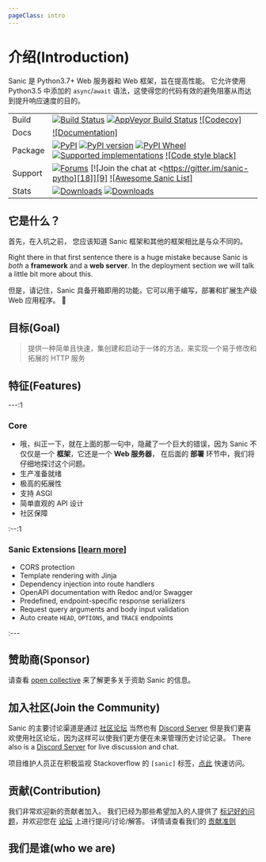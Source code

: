```yaml
---
pageClass: intro
---
```


# 介绍(Introduction)

Sanic 是 Python3.7+ Web 服务器和 Web 框架，旨在提高性能。 它允许使用 Python3.5 中添加的 `async`/`await` 语法，这使得您的代码有效的避免阻塞从而达到提升响应速度的目的。

|         |                                                                                                                               |
| ------- | ----------------------------------------------------------------------------------------------------------------------------- |
| Build   | [![Build Status][1]][1] [![AppVeyor Build Status][3]][2] [![Codecov]][3]                                                      |
| Docs    | [![Documentation]][4]                                                                                                         |
| Package | [![PyPI][7]][5] [![PyPI version][9]][5] [![PyPI Wheel][11]][6] [![Supported implementations][13]][6] [![Code style black]][7] |
| Support | [![Forums][16]][8] [![Join the chat at <https://gitter.im/sanic-pytho][18]][9] [![Awesome Sanic List]][10]                    |
| Stats   | [![Downloads][21]][11] [![Downloads][23]][11]                                                                                 |

## 它是什么？

首先，在入坑之前， 您应该知道 Sanic 框架和其他的框架相比是与众不同的。

Right there in that first sentence there is a huge mistake because Sanic is _both_ a **framework** and a **web server**. In the deployment section we will talk a little bit more about this.

但是，请记住，Sanic 具备开箱即用的功能，它可以用于编写，部署和扩展生产级 Web 应用程序。 :rocket:

## 目标(Goal)

> 提供一种简单且快速，集创建和启动于一体的方法，来实现一个易于修改和拓展的 HTTP 服务
## 特征(Features)

---:1

### Core

- 哦，纠正一下，就在上面的那一句中，隐藏了一个巨大的错误，因为 Sanic 不仅仅是一个 **框架**，它还是一个 **Web 服务器**， 在后面的 **部署** 环节中，我们将仔细地探讨这个问题。
- 生产准备就绪
- 极高的拓展性
- 支持 ASGI
- 简单直观的 API 设计
- 社区保障

:--:1

### Sanic Extensions [[learn more](../plugins/sanic-ext/getting-started.md)]

- CORS protection
- Template rendering with Jinja
- Dependency injection into route handlers
- OpenAPI documentation with Redoc and/or Swagger
- Predefined, endpoint-specific response serializers
- Request query arguments and body input validation
- Auto create `HEAD`, `OPTIONS`, and `TRACE` endpoints

:---



## 赞助商(Sponsor)

请查看 [open collective](https://opencollective.com/sanic-org) 来了解更多关于资助 Sanic 的信息。


## 加入社区(Join the Community)

Sanic 的主要讨论渠道是通过 [社区论坛](https://community.sanicframework.org/) 当然也有 [Discord Server](https://discord.gg/FARQzAEMAA) 但是我们更喜欢使用社区论坛，因为这样可以使我们更方便在未来管理历史讨论记录。 There also is a [Discord Server](https://discord.gg/FARQzAEMAA) for live discussion and chat.

项目维护人员正在积极监视 Stackoverflow 的 `[sanic]` 标签，[点此](https://stackoverflow.com/questions/tagged/sanic) 快速访问。

## 贡献(Contribution)

我们非常欢迎新的贡献者加入。 我们已经为那些希望加入的人提供了 [标记好的问题](https://github.com/sanic-org/sanic/issues?q=is%3Aopen+is%3Aissue+label%3Abeginner)，并欢迎您在 [论坛](https://community.sanicframework.org/) 上进行提问/讨论/解答。 详情请查看我们的 [贡献准则](https://github.com/sanic-org/sanic/blob/master/CONTRIBUTING.rst)

## 我们是谁(who we are)

<Contributions />

[1]: https://travis-ci.com/sanic-org/sanic.svg?branch=master
[9]: https://img.shields.io/pypi/pyversions/sanic.svg
[23]: https://pepy.tech/badge/sanic/week
[21]: https://pepy.tech/badge/sanic/month
[18]: https://img.shields.io/discord/812221182594121728?logo=discord
[16]: https://img.shields.io/badge/forums-community-ff0068.svg
[11]: https://img.shields.io/pypi/wheel/sanic.svg
[13]: https://img.shields.io/pypi/implementation/sanic.svg
[3]: https://ci.appveyor.com/api/projects/status/d8pt3ids0ynexi8c/branch/master?svg=true
[7]: https://img.shields.io/pypi/v/sanic.svg
[1]: https://travis-ci.com/sanic-org/sanic
[2]: https://ci.appveyor.com/project/sanic-org/sanic
[3]: https://codecov.io/gh/sanic-org/sanic
[4]: http://sanic.readthedocs.io/en/latest/?badge=latest
[5]: https://pypi.python.org/pypi/sanic/
[5]: https://pypi.python.org/pypi/sanic/
[6]: https://pypi.python.org/pypi/sanic
[6]: https://pypi.python.org/pypi/sanic
[7]: https://github.com/ambv/black
[8]: https://community.sanicframework.org/
[9]: https://discord.gg/FARQzAEMAA
[10]: https://github.com/mekicha/awesome-sanic
[11]: https://pepy.tech/project/sanic
[11]: https://pepy.tech/project/sanic

